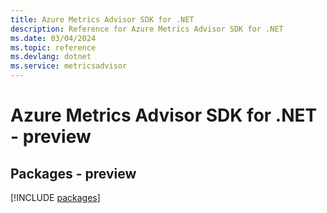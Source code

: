 ```yaml
---
title: Azure Metrics Advisor SDK for .NET
description: Reference for Azure Metrics Advisor SDK for .NET
ms.date: 03/04/2024
ms.topic: reference
ms.devlang: dotnet
ms.service: metricsadvisor
---
```

# Azure Metrics Advisor SDK for .NET - preview
## Packages - preview
[!INCLUDE [packages](metrics-advisor-index.md)]